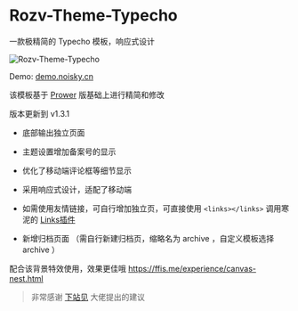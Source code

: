# Rozv-Theme-Typecho
一款极精简的 Typecho 模板，响应式设计

<img src="http://noisky.qiniudn.com/theme-preview-1.png"  alt="Rozv-Theme-Typecho" />

Demo:  <a href="https://demo.noisky.cn/" target="_blank">demo.noisky.cn</a>

该模板基于 <a href="https://www.prower.cn/work/2326" target="_blank">Prower</a> 版基础上进行精简和修改

版本更新到 v1.3.1

- 底部输出独立页面

- 主题设置增加备案号的显示

- 优化了移动端评论框等细节显示

- 采用响应式设计，适配了移动端

- 如需使用友情链接，可自行增加独立页，可直接使用 `<links></links>` 调用寒泥的 <a href="https://github.com/noisky/Links-for-Rozv-Theme" target="_blank">Links插件</a> 

- 新增归档页面 （需自行新建归档页，缩略名为 archive ，自定义模板选择 archive ）

配合该背景特效使用，效果更佳哦
<a href="https://ffis.me/experience/canvas-nest.html" target="_blank">https://ffis.me/experience/canvas-nest.html</a>

> 非常感谢 <a href="http://www.xiazhanjian.com/" target="_blank">下站见</a> 大佬提出的建议
